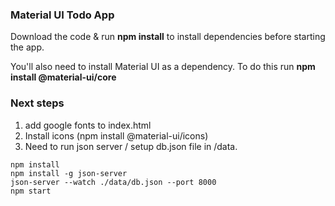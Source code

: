 ### Material UI Todo App

Download the code & run **npm install** to install dependencies before starting the app.

You'll also need to install Material UI as a dependency. To do this run **npm install @material-ui/core**

### Next steps

1. add google fonts to index.html
2. Install icons (npm install @material-ui/icons)
3. Need to run json server / setup db.json file in /data.
```
npm install
npm install -g json-server
json-server --watch ./data/db.json --port 8000
npm start
```

